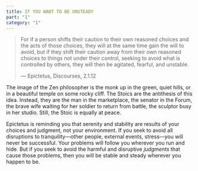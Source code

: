 ```yaml
---
title: IF YOU WANT TO BE UNSTEADY
part: "1"
category: "1"
---
```


> For if a person shifts their caution to their own reasoned choices and the acts of those choices, they will at the same time gain the will to avoid, but if they shift their caution away from their own reasoned choices to things not under their control, seeking to avoid what is controlled by others, they will then be agitated, fearful, and unstable.
>
> — Epictetus, Discourses, 2.1.12

The image of the Zen philosopher is the monk up in the green, quiet hills, or in a beautiful temple on some rocky cliff. The Stoics are the antithesis of this idea. Instead, they are the man in the marketplace, the senator in the Forum, the brave wife waiting for her soldier to return from battle, the sculptor busy in her studio. Still, the Stoic is equally at peace.

Epictetus is reminding you that serenity and stability are results of your choices and judgment, not your environment. If you seek to avoid all disruptions to tranquility—other people, external events, stress—you will never be successful. Your problems will follow you wherever you run and hide. But if you seek to avoid the harmful and disruptive _judgments_ that cause those problems, then you will be stable and steady wherever you happen to be.
